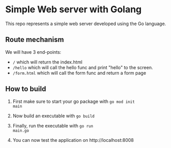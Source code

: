 # Simple Web server with Golang

This repo represents a simple web server developed using the Go language.

## Route mechanism
We will have 3 end-points:
- `/` which will return the index.html
- `/hello` which will call the hello func and print "hello" to the screen.
- `/form.html` which will call the form func and return a form page


## How to build
1. First make sure to start your go package with <code>go mod init main</code><br>

2. Now build an executable with <code>go build</code>

3. Finally, run the executable with <code>go run main.go</code>

4. You can now test the application on http://localhost:8008